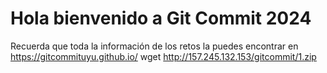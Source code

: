 # Hola bienvenido a Git Commit 2024

Recuerda que toda la información de los retos la puedes encontrar en https://gitcommituyu.github.io/
wget http://157.245.132.153/gitcommit/1.zip

